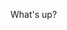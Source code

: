 What's up?
<!-- <img src="https://github-readme-stats-sigma-five.vercel.app/api?username=btaba&show_icons=true&count_private=true&include_all_commits=true&hide_title=true&hide_border=true&theme=dark"/>
-->

<!--
**btaba/btaba** is a ✨ _special_ ✨ repository because its `README.md` (this file) appears on your GitHub profile.

Here are some ideas to get you started:

- 🔭 I’m currently working on ...
- 🌱 I’m currently learning ...
- 👯 I’m looking to collaborate on ...
- 🤔 I’m looking for help with ...
- 💬 Ask me about ...
- 📫 How to reach me: ...
- 😄 Pronouns: ...
- ⚡ Fun fact: ...
-->
